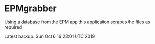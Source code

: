 # EPMgrabber
Using a database from the EPM app this application scrapes the files as required


Latest backup: Sun Oct 6 16:23:01 UTC 2019
